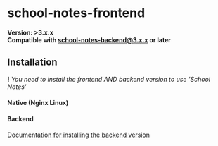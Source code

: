 # school-notes-frontend

__Version: >3.x.x__  
__Compatible with school-notes-backend@3.x.x or later__

## Installation

__!__ *You need to install the frontend AND backend version to use 'School Notes'*

#### Native (Nginx Linux)

#### Backend
[Documentation for installing the backend version](https://github.com/osourcet/school-notes-backend/blob/stable/README.md)
